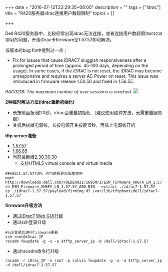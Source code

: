 +++
date = "2016-07-12T23:29:35+08:00"
description = ""
tags = ["idrac"]
title = "R420服务器idrac连接用户数超限制"
topics = []

+++

Dell R420服务器中，比较经常出现idrac无法连接，或者连接用户数超限(`RAC0218错误`)的问题，升级iDrac卡firmware至1.57.57即可解决。

该版本的bug fix中提到过一点：

- Fix for issues that cause iDRAC7 sluggish responsiveness after a prolonged period of time (approx. 45-100 days, depending on the usage). In some cases, if the iDRAC is not reset, the iDRAC may become unresponsive and requires a server AC Power on reset. This issue was introduced in firmware release 1.50.50 and fixed in 1.56.55.

*RAC0218: The maximum number of user sessions is reached.*
![](http://m114-static.qiniudn.com/img/Dell_iDRAC_7_Enterprise_RAC0218_-_The_maximum_number_of_user_sessions_is_reached.jpg)

**2种临时解决方法(idrac重新初始化)**

* 长按前面板i键20秒，idrac会重启初始化  （建议使用这种方法，无需重启服务器）
* 关机后拔掉电源线，长按电源开关按键15秒，再插上电源线开机

**tftp server准备**

* [1.57.57](http://www.dell.com/support/home/us/en/04/Drivers/DriversDetails?driverId=XH6FX)
* [1.66.65](http://www.dell.com/support/home/us/en/04/Drivers/DriversDetails?driverId=3F4WV)
* [当前最新版2.30.30.30](http://www.dell.com/support/home/us/en/19/Drivers/DriversDetails?driverId=JHF76)
    * 支持HTML5 virtual console and virtual media

```
#升级以1.57.57为例，也可选择更高版本使用
wget http://downloads.dell.com/FOLDER02171695M/1/ESM_Firmware_XH6FX_LN_1.57.57_A00.BIN
sh ESM_Firmware_XH6FX_LN_1.57.57_A00.BIN --extract ./idrac7-1.57.57
cp ./idrac7-1.57.57/payload/firmimg.d7 /var/lib/tftpboot/dell/idrac7-1.57.57
```

**firmware升级方法**

* [通过iDrac7 Web GUI升级](http://en.community.dell.com/techcenter/b/techcenter/archive/2013/04/17/idrac7-now-supports-updating-server-components-using-racadm-and-web-gui)
* 通过ssh登录升级

```
#ssh登录后进行firmware更新
ssh root@iDrac_IP
racadm fwupdate -g -u -a $tftp_server_ip -d /dell/idrac7-1.57.57
```

* 通过racadm命令行升级

```
racadm -r iDrac_IP -u root -p calvin fwupdate -g -u -a $tftp_server_ip -d /dell/idrac7-1.57.57
```
